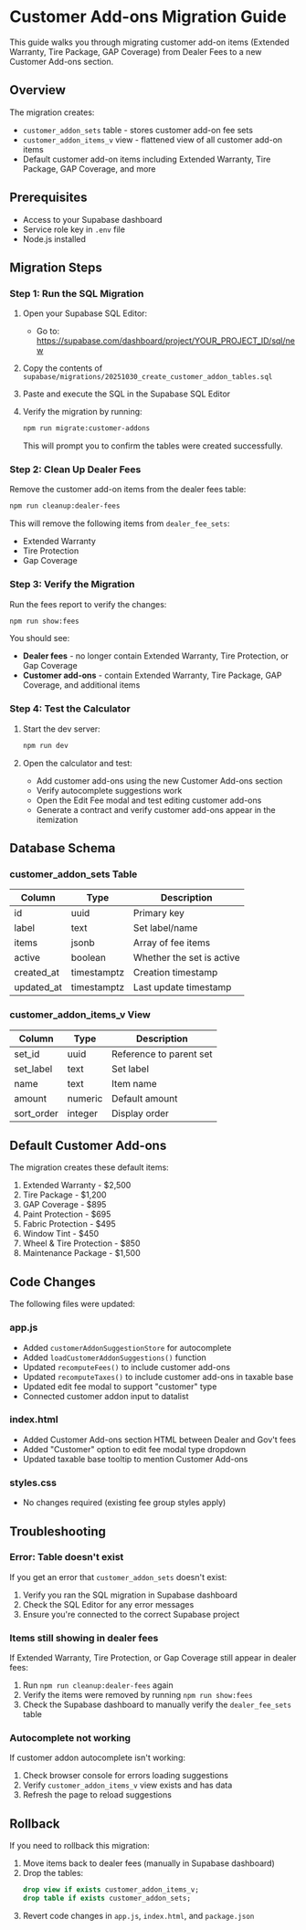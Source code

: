 # Customer Add-ons Migration Guide

This guide walks you through migrating customer add-on items (Extended Warranty, Tire Package, GAP Coverage) from Dealer Fees to a new Customer Add-ons section.

## Overview

The migration creates:
- `customer_addon_sets` table - stores customer add-on fee sets
- `customer_addon_items_v` view - flattened view of all customer add-on items
- Default customer add-on items including Extended Warranty, Tire Package, GAP Coverage, and more

## Prerequisites

- Access to your Supabase dashboard
- Service role key in `.env` file
- Node.js installed

## Migration Steps

### Step 1: Run the SQL Migration

1. Open your Supabase SQL Editor:
   - Go to: https://supabase.com/dashboard/project/YOUR_PROJECT_ID/sql/new

2. Copy the contents of `supabase/migrations/20251030_create_customer_addon_tables.sql`

3. Paste and execute the SQL in the Supabase SQL Editor

4. Verify the migration by running:
   ```bash
   npm run migrate:customer-addons
   ```

   This will prompt you to confirm the tables were created successfully.

### Step 2: Clean Up Dealer Fees

Remove the customer add-on items from the dealer fees table:

```bash
npm run cleanup:dealer-fees
```

This will remove the following items from `dealer_fee_sets`:
- Extended Warranty
- Tire Protection
- Gap Coverage

### Step 3: Verify the Migration

Run the fees report to verify the changes:

```bash
npm run show:fees
```

You should see:
- **Dealer fees** - no longer contain Extended Warranty, Tire Protection, or Gap Coverage
- **Customer add-ons** - contain Extended Warranty, Tire Package, GAP Coverage, and additional items

### Step 4: Test the Calculator

1. Start the dev server:
   ```bash
   npm run dev
   ```

2. Open the calculator and test:
   - Add customer add-ons using the new Customer Add-ons section
   - Verify autocomplete suggestions work
   - Open the Edit Fee modal and test editing customer add-ons
   - Generate a contract and verify customer add-ons appear in the itemization

## Database Schema

### customer_addon_sets Table

| Column | Type | Description |
|--------|------|-------------|
| id | uuid | Primary key |
| label | text | Set label/name |
| items | jsonb | Array of fee items |
| active | boolean | Whether the set is active |
| created_at | timestamptz | Creation timestamp |
| updated_at | timestamptz | Last update timestamp |

### customer_addon_items_v View

| Column | Type | Description |
|--------|------|-------------|
| set_id | uuid | Reference to parent set |
| set_label | text | Set label |
| name | text | Item name |
| amount | numeric | Default amount |
| sort_order | integer | Display order |

## Default Customer Add-ons

The migration creates these default items:
1. Extended Warranty - $2,500
2. Tire Package - $1,200
3. GAP Coverage - $895
4. Paint Protection - $695
5. Fabric Protection - $495
6. Window Tint - $450
7. Wheel & Tire Protection - $850
8. Maintenance Package - $1,500

## Code Changes

The following files were updated:

### app.js
- Added `customerAddonSuggestionStore` for autocomplete
- Added `loadCustomerAddonSuggestions()` function
- Updated `recomputeFees()` to include customer add-ons
- Updated `recomputeTaxes()` to include customer add-ons in taxable base
- Updated edit fee modal to support "customer" type
- Connected customer addon input to datalist

### index.html
- Added Customer Add-ons section HTML between Dealer and Gov't fees
- Added "Customer" option to edit fee modal type dropdown
- Updated taxable base tooltip to mention Customer Add-ons

### styles.css
- No changes required (existing fee group styles apply)

## Troubleshooting

### Error: Table doesn't exist
If you get an error that `customer_addon_sets` doesn't exist:
1. Verify you ran the SQL migration in Supabase dashboard
2. Check the SQL Editor for any error messages
3. Ensure you're connected to the correct Supabase project

### Items still showing in dealer fees
If Extended Warranty, Tire Protection, or Gap Coverage still appear in dealer fees:
1. Run `npm run cleanup:dealer-fees` again
2. Verify the items were removed by running `npm run show:fees`
3. Check the Supabase dashboard to manually verify the `dealer_fee_sets` table

### Autocomplete not working
If customer addon autocomplete isn't working:
1. Check browser console for errors loading suggestions
2. Verify `customer_addon_items_v` view exists and has data
3. Refresh the page to reload suggestions

## Rollback

If you need to rollback this migration:

1. Move items back to dealer fees (manually in Supabase dashboard)
2. Drop the tables:
   ```sql
   drop view if exists customer_addon_items_v;
   drop table if exists customer_addon_sets;
   ```
3. Revert code changes in `app.js`, `index.html`, and `package.json`
